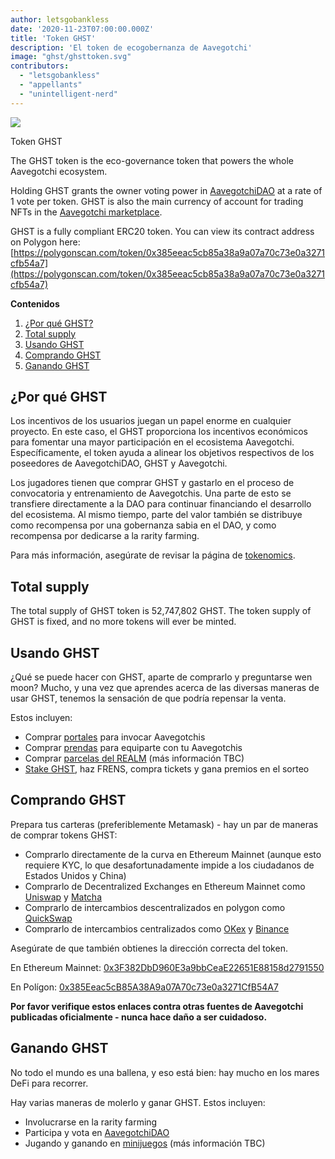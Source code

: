 ```yaml
---
author: letsgobankless
date: '2020-11-23T07:00:00.000Z'
title: 'Token GHST'
description: 'El token de ecogobernanza de Aavegotchi'
image: "ghst/ghsttoken.svg"
contributors:
  - "letsgobankless"
  - "appellants"
  - "unintelligent-nerd"
---
```


<div class="headerImageContainer">
<img class="headerImage" src="/ghst/ghst.gif">
<p class="headerImageText">Token GHST</p>
</div>

The GHST token is the eco-governance token that powers the whole Aavegotchi ecosystem.

Holding GHST grants the owner voting power in [AavegotchiDAO](/dao) at a rate of 1 vote per token. GHST is also the main currency of account for trading NFTs in the [Aavegotchi marketplace](/marketplace).

GHST is a fully compliant ERC20 token. You can view its contract address on Polygon here: [https://polygonscan.com/token/0x385eeac5cb85a38a9a07a70c73e0a3271cfb54a7](https://polygonscan.com/token/0x385eeac5cb85a38a9a07a70c73e0a3271cfb54a7)

<div class="contentsBox">

**Contenidos**

<ol>
<li><a href=#why-ghst>¿Por qué GHST?</a></li>
<li><a href=#total-supply>Total supply</a></li>
<li><a href=#using-ghst>Usando GHST</a></li>
<li><a href=#buying-ghst>Comprando GHST</a></li>
<li><a href=#earning-ghst>Ganando GHST</a></li>
</ol>

</div>

## ¿Por qué GHST
Los incentivos de los usuarios juegan un papel enorme en cualquier proyecto. En este caso, el GHST proporciona los incentivos económicos para fomentar una mayor participación en el ecosistema Aavegotchi. Específicamente, el token ayuda a alinear los objetivos respectivos de los poseedores de AavegotchiDAO, GHST y Aavegotchi.

Los jugadores tienen que comprar GHST y gastarlo en el proceso de convocatoria y entrenamiento de Aavegotchis. Una parte de esto se transfiere directamente a la DAO para continuar financiando el desarrollo del ecosistema. Al mismo tiempo, parte del valor también se distribuye como recompensa por una gobernanza sabia en el DAO, y como recompensa por dedicarse a la rarity farming.

Para más información, asegúrate de revisar la página de [tokenomics](/tokenomics).

## Total supply

The total supply of GHST token is 52,747,802 GHST. The token supply of GHST is fixed, and no more tokens will ever be minted.

## Usando GHST
¿Qué se puede hacer con GHST, aparte de comprarlo y preguntarse wen moon? Mucho, y una vez que aprendes acerca de las diversas maneras de usar GHST, tenemos la sensación de que podría repensar la venta.

Estos incluyen:

* Comprar [portales](/portals) para invocar Aavegotchis
* Comprar [prendas](/wearables) para equiparte con tu Aavegotchis
* Comprar [parcelas del REALM](/metaverse) (más información TBC)
* [Stake GHST](/staking), haz FRENS, compra tickets y gana premios en el sorteo

## Comprando GHST
Prepara tus carteras (preferiblemente Metamask) - hay un par de maneras de comprar tokens GHST:

* Comprarlo directamente de la curva [](/curve) en Ethereum Mainnet (aunque esto requiere KYC, lo que desafortunadamente impide a los ciudadanos de Estados Unidos y China)
* Comprarlo de Decentralized Exchanges en Ethereum Mainnet como [Uniswap](https://app.uniswap.org/#/swap?inputCurrency=ETH&outputCurrency=0x3f382dbd960e3a9bbceae22651e88158d2791550) y [Matcha](https://matcha.xyz/markets/GHST)
* Comprarlo de intercambios descentralizados en polygon como [QuickSwap](https://quickswap.exchange/#/swap?outputCurrency=0x385eeac5cb85a38a9a07a70c73e0a3271cfb54a7)
* Comprarlo de intercambios centralizados como [OKex](https://www.okex.com/spot/trade/ghst-eth#type=1) y [Binance](https://www.binance.com/en/trade/GHST_ETH?layout=pro)

Asegúrate de que también obtienes la dirección correcta del token.

En Ethereum Mainnet: [0x3F382DbD960E3a9bbCeaE22651E88158d2791550](https://etherscan.io/token/0x3F382DbD960E3a9bbCeaE22651E88158d2791550)

En Polígon: [0x385Eeac5cB85A38A9a07A70c73e0a3271CfB54A7](https://explorer-mainnet.maticvigil.com/address/0x385Eeac5cB85A38A9a07A70c73e0a3271CfB54A7/transactions)

**Por favor verifique estos enlaces contra otras fuentes de Aavegotchi publicadas oficialmente - nunca hace daño a ser cuidadoso.**

## Ganando GHST
No todo el mundo es una ballena, y eso está bien: hay mucho en los mares DeFi para recorrer.

Hay varias maneras de molerlo y ganar GHST. Estos incluyen:

* Involucrarse en la rarity farming[](/rarity-farming)
* Participa y vota en [AavegotchiDAO](/dao)
* Jugando y ganando en [minijuegos](/minigames) (más información TBC)




